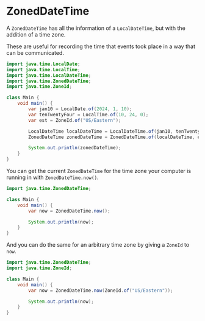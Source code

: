 # ZonedDateTime

A `ZonedDateTime` has all the information of
a `LocalDateTime`, but with the addition of a time zone.

These are useful for recording the time that events took place
in a way that can be communicated.

```java
import java.time.LocalDate;
import java.time.LocalTime;
import java.time.LocalDateTime;
import java.time.ZonedDateTime;
import java.time.ZoneId;

class Main {
    void main() {
        var jan10 = LocalDate.of(2024, 1, 10);
        var tenTwentyFour = LocalTime.of(10, 24, 0);
        var est = ZoneId.of("US/Eastern");

        LocalDateTime localDateTime = LocalDateTime.of(jan10, tenTwentyFour);
        ZonedDateTime zonedDateTime = ZonedDateTime.of(localDateTime, est);

        System.out.println(zonedDateTime);
    }
}
```

You can get the current `ZonedDateTime` for the time zone your computer is running in
with `ZonedDateTime.now()`.

```java
import java.time.ZonedDateTime;

class Main {
    void main() {
        var now = ZonedDateTime.now();

        System.out.println(now);
    }
}
```

And you can do the same for an arbitrary time zone by giving a `ZoneId` to
`now`.

```java
import java.time.ZonedDateTime;
import java.time.ZoneId;

class Main {
    void main() {
        var now = ZonedDateTime.now(ZoneId.of("US/Eastern"));

        System.out.println(now);
    }
}
```

